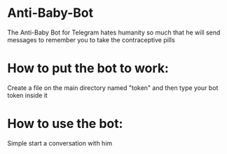 # Anti-Baby-Bot
The Anti-Baby Bot for Telegram hates humanity so much that he will send messages to remember you to take the contraceptive pills

# How to put the bot to work:
Create a file on the main directory named "token" and then type your bot token inside it

# How to use the bot:
Simple start a conversation with him
